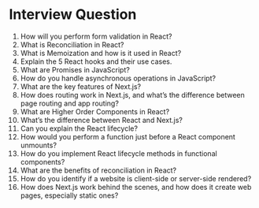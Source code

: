 # Interview Question

1. How will you perform form validation in React?
2. What is Reconciliation in React?
3. What is Memoization and how is it used in React?
4. Explain the 5 React hooks and their use cases.
5. What are Promises in JavaScript?
6. How do you handle asynchronous operations in JavaScript?
7. What are the key features of Next.js?
8. How does routing work in Next.js, and what’s the difference between page routing and app routing?
9. What are Higher Order Components in React?
10. What’s the difference between React and Next.js?
11. Can you explain the React lifecycle?
12. How would you perform a function just before a React component unmounts?
13. How do you implement React lifecycle methods in functional components?
14. What are the benefits of reconciliation in React?
15. How do you identify if a website is client-side or server-side rendered?
16. How does Next.js work behind the scenes, and how does it create web pages, especially static ones?
